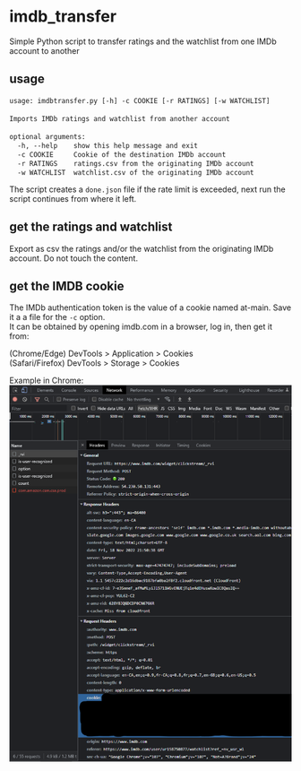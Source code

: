 # imdb_transfer
Simple Python script to transfer ratings and the watchlist from one IMDb account to another

## usage
```
usage: imdbtransfer.py [-h] -c COOKIE [-r RATINGS] [-w WATCHLIST]

Imports IMDb ratings and watchlist from another account

optional arguments:
  -h, --help    show this help message and exit
  -c COOKIE     Cookie of the destination IMDb account
  -r RATINGS    ratings.csv from the originating IMDb account
  -w WATCHLIST  watchlist.csv of the originating IMDb account
```

The script creates a `done.json` file if the rate limit is exceeded, next run the script continues from where it left.

## get the ratings and watchlist

Export as csv the ratings and/or the watchlist from the originating IMDb account. Do not touch the content.

## get the IMDB cookie

The IMDb authentication token is the value of a cookie named at-main. Save it a a file for the `-c` option.<br>
It can be obtained by opening imdb.com in a browser, log in, then get it from:

(Chrome/Edge) DevTools > Application > Cookies<br>
(Safari/Firefox) DevTools > Storage > Cookies

Example in Chrome: ![Example in Chrome](IMDBChromeDevToolsCookie.png)
